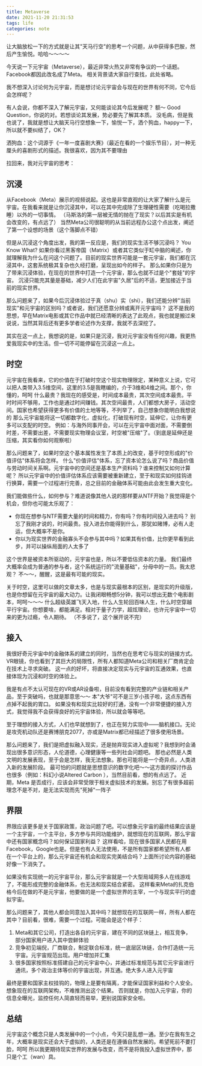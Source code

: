 ```yaml
---
title: Metaverse
date: 2021-11-20 21:31:53
tags: life
categories: note
---
```


让大脑放松一下的方式就是让其"天马行空"的思考一个问题，从中获得多巴胺，然后产生愉悦。哈哈～～～～

今天说一下元宇宙（Metaverse），最近非常火热又非常有争议的一个话题。Facebook都因此改名成了Meta。
相关背景请大家自行查找，此处省略。

我不想深入讨论何为元宇宙，而是想讨论元宇宙会与现在的世界有何不同，它今后会怎样呢？

有人会说，你都不深入了解元宇宙，又何能谈论其今后发展呢？ 额～ Good Question，你说的对。若想谈论其发展，势必要先了解其本质。
没毛病，但是我也说了，我就是想让大脑天马行空想象一下，愉悦一下，洒个狗血，happy一下，所以就不要纠结了，OK？

洒狗血：这个词源于《一年一度喜剧大赛》（最近在看的一个娱乐节目），对一种无厘头的喜剧形式的描述。我很喜欢，因为其不要理由

拉回来，我对元宇宙的思考：

<!-- more -->

## 沉浸
从Facebook（Meta）展示的视频说起。这也是非常直观的让大家了解什么是元宇宙。在我看来就是让你沉浸其中，可以在其中完成除了生理硬性需要（吃喝拉撒睡）以外的一切事情。 
（马斯洛的第一层被无情的抛在了现实？以后其实是有机会改变的，有点远了）
当然Meta公司很聪明的从当前远程办公这个点出发，阐述了第一个设想的场景（这个落脚点不错）

但是从沉浸这个角度出发，我的第一反应是，我们的现实生活不够沉浸吗？
You Know What? 如果你看过黑客帝国（Matrix）或者其它类似于缸中脑的阐述，你就理解我为什么在问这个问题了。目前的现实世界可能是一套元宇宙，我们都在沉浸其中，这套系统极其复杂也久经打磨，呈现出如今的样子。
那么如果你只是为了带来沉浸体验，在现在的世界中打造一个元宇宙，那么也就不过是个"套娃"的宇宙。
沉浸只能充其量是基础，减少人们在此宇宙"久居"后的不适，更加接近于当前的现实世界。

那么问题来了，如果今后沉浸体验过于真（shu）实（shi），我们还能分辨"当前现实"和元宇宙的区别吗？或者说，我们还愿意分辨或离开元宇宙吗？
这不是我的思想，早在Matrix电影或其它作品中就已经清晰的表达了此观点，我也就是搬过来说说，当然其背后还有更多学者论述作为支撑，我就不去深挖了。

其实在这一点上，我想说的是，如果只是沉浸，我对元宇宙没有任何兴趣，我更热爱我现实中的生活。但一切不可能停留在沉浸这一点上。

## 时空
元宇宙在我看来，它的价值在于打破时空这个现实物理限定，某种意义上说，它可以把人类带入3.5维空间，这里的3.5是我瞎编的，介于3维和4维之间。那个，你懂的，呵呵
什么最贵？我现在的感受是，时间成本最贵，其次空间成本最贵。平时时间不够用，工作也是通过时间赚钱。其次空间最贵，人们都想大房子，活动空间。国家也希望获得更多有价值的土地等等，不列举了，自己想象你能明白我想说的
那么元宇宙能将这一切都数字化，虚拟化，打破现有时空，延伸它，让你有更多可以支配的时空。
例如：与海外同事开会，可以在元宇宙中面对面，不需要倒时差，不需要出差，不需要现实物理会议室，时空被"压缩"了。（到底是延伸还是压缩，其实看你如何观察啦）

那么问题来了，如果时空这个基本属性发生了本质上的改变，基于时空形成的"价值评估"体系将会怎样。 什么"价值评估"体系，忘了资本论怎么说了吗？商品价值与劳动时间关系啊。元宇宙中的空间还是基本生产资料吗？谁来控制又如何计算呢？
所以元宇宙中的价值评估体系应该需要被重新建立，至于和现实如何挂钩进行换算，需要一个过程进行完善，总之目前的金融体系可能由此会发生重大变化。

我们能做些什么，如何参与？难道说像其他人说的那样要从NTF开始？我觉得是个机会，但你也可能太乐观了：
* 你现在想参与NTF需要大量的时间和精力，你有吗？你有时间投入进去吗？ 别忘了我刚才说的，时间最贵。投入进去你能得到什么，那犹如赌博，必有人走运，但大概率不是你。
* 你以为现实世界的金融寡头不会参与其中吗？如果其有价值，比你更早看到此步，并可以操纵局面的人太多了

这个世界是被资本所驱动的，元宇宙也是，所以不要低估资本的力量。
我们最终大概率会成为普通的参与者，这个系统运行的"流量基础"，分母中的一员。我太悲观？ 不～～，醒醒，这是最有可能的现实。

关于时空，这里可以做的文章太多，也是与现实最根本的区别，是现实的升级版，也是你想留在元宇宙的最大动力。让我闭眼畅想5分钟，我可以想出无数个电影剧本，呵呵～～～
什么超级英雄飞天入地，什么人生轮回百味人生，什么时空穿越平行宇宙。你想要啥，都能满足。相对于量子力学，超炫理论，也许元宇宙中一切来的更为过瘾，令人期待。
（不多说了，这个展开说不完）

## 接入
我很好奇元宇宙中的金融体系的建立的同时，当然也在思考它与现实的链接方式。VR眼镜，你也看到了其巨大的局限性，所有人都知道Meta公司和相关厂商肯定会在技术上寻求突破。
这一点的好坏，将直接决定现实与元宇宙的互通效果，也直接体现为沉浸和时空的体验上。

我是有点不太认可现在的VR或AR设备啦，目前没有看到完整的产业链和相关产品，至于突破吗，也就是那意思～～ 本"大爷"可不是三岁小孩子啦，这点东西有点掉不起我的胃口。
如果没有和现实比较好的打通，没有一个非常便捷的接入方式，我觉得我不会获得良好的元宇宙体验，所以就会等等吧。

至于理想的接入方式，人们也早就想到了，也正在努力实现中——脑机接口。无论是攻壳机动队还是赛博朋克2077，亦或是Matrix都已经描述了很多使用场景。

那么问题来了，我们是把虚拟融入现实，还是抛弃现实进入虚拟呢？我想到时会涌现出很多意识形态，人伦道德，心理健康等一些列社会问题吧。
那也必然是人类文明的发展表现，至于会是怎样，我无法想象。那也可能将是一个奇异点，人类进入新的发展阶段。
最可怕的问题就是思想意识的数字化吧～～这方面的探讨作品也很多（例如：科幻小说Altered Carbon ），当然目前看，想的有点远了。
近期，Meta 是否成行，应该会非常受限于相关虚拟技术的发展。别忘了有很多超前理念不是不对，是无法实现而先"死掉"一阵子

## 界限
界限应该更多是关于国家政策，政治问题了吧。可以想象元宇宙的最终结果应该是一个主宇宙，一个主平台，多方参与共同功能维护，就想现在的互联网，那么宇宙中还有国家概念吗？如何保证国家利益？
这样看哈，现在很多国家人民都在用Facebook，Google也是。但是也有人无法使用，不是所有国家都希望所有人都在一个平台上的，那么元宇宙还有机会和现实完美结合吗？上面所讨论内容的基础好像一下消失了。

如果没有实现统一的元宇宙平台，那么元宇宙就是一个大型局域网多人在线游戏了，不能形成完整的金融体系，也无法和现实结合紧密。
这样看来Meta的扎克伯格今后在做的不是元宇宙，他要做的是一个虚拟世界的主宰，一个与现实平行的虚拟宇宙。

那么问题来了，其他人都会同意加入其中吗？就想现在的互联网一样，所有人都在其中？目前看，很难，需要一个过程。可能会是这个样子：
1. Meta和其它公司，打造出各自的元宇宙，建在不同的区块链上，相互竞争，部分国家用户进入其中尝鲜体验
2. 竞争初见端倪，厂商联合，制定联合标准，统一底层区块链，合作打造统一元宇宙。元宇宙规范出现。用户增加并汇集
3. 很多国家按照标准搭建自己的元宇宙中心，并通过标准规范与其它元宇宙进行通讯，多个政治主体等价的宇宙出现，并互通。绝大多人进入元宇宙

最终是要和国家主权挂钩的，物理上是要有隔离，才能保证国家利益和个人安全。想象现在的互联网架构，不难推测出这个结果。
否则就是，你加入元宇宙，你的信息全曝光，监控任何人简直轻而易举，更别说国家安全啦。

## 总结
元宇宙这个概念只是人类发展中的一个小点，今天只是乱想一通。至少在我有生之年，大概率是现实还会大于虚拟的，人类还是在遵循自然发展的。希望死前不要打脸，呵呵
所以我更期待现实世界的发展与改变，而不是将我投入虚拟世界中，那只是个工（wan）具。
